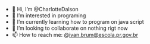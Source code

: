 - 👋 Hi, I’m @CharlotteDalson
- 👀 I’m interested in programing
- 🌱 I’m currently learning how to program on java script
- 💞️ I’m looking to collaborate on nothing rigt now
- 📫 How to reach me: @ivan.brum@escola.pr.gov.br

<!---
CharlotteDalson/CharlotteDalson is a ✨ special ✨ repository because its `README.md` (this file) appears on your GitHub profile.
You can click the Preview link to take a look at your changes.
--->
